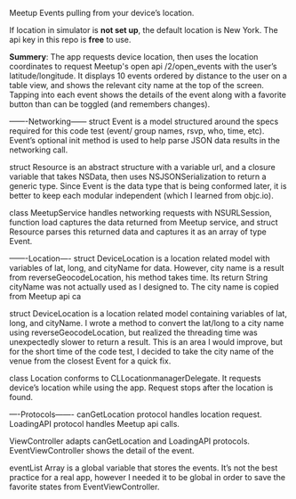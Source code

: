 Meetup Events pulling from your device’s location. 

If location in simulator is **not set up**, the default location is New York. 
The api key in this repo is **free** to use.

**Summery**: The app requests device location, then uses the location coordinates to request Meetup's open api /2/open_events with the user’s latitude/longitude. It displays 10 events ordered by distance to the user on a table view, and shows the relevant city name at the top of the screen. Tapping into each event shows the details of the event along with a favorite button than can be toggled (and remembers changes).

——-Networking——
struct Event is a model structured around the specs required for this code test (event/ group names, rsvp, who, time, etc). Event’s optional init method is used to help parse JSON data results in the networking call. 

struct Resource is an abstract structure with a variable url, and a closure variable that takes NSData, then uses NSJSONSerialization to return a generic type. Since Event is the data type that is being conformed later, it is better to keep each modular independent (which I learned from objc.io). 

class MeetupService handles networking requests with NSURLSession, function load captures the data returned from Meetup service, and struct Resource parses this returned data and captures it as an array of type Event.

——-Location—-
struct DeviceLocation is a location related model with variables of lat, long, and cityName for data. However, city name is a result from reverseGeocodeLocation, his method takes time. Its return String cityName was not actually used as I designed to. The city name is copied from Meetup api ca

struct DeviceLocation is a location related model containing variables of lat, long, and cityName. I wrote a method to convert the lat/long to a city name using reverseGeocodeLocation, but realized the threading time was unexpectedly slower to return a result. This is an area I would improve, but for the short time of the code test, I decided to take the city name of the venue from the closest Event for a quick fix.

class Location conforms to CLLocationmanagerDelegate. It requests device’s location while using the app. Request stops after the location is found.

—-Protocols——-
canGetLocation protocol handles location request. LoadingAPI protocol handles Meetup api calls.

ViewController adapts canGetLocation and LoadingAPI protocols. EventViewController shows the detail of the event. 

eventList Array is a global variable that stores the events. It’s not the best practice for a real app, however I needed it to be global in order to save the favorite states from EventViewController.



